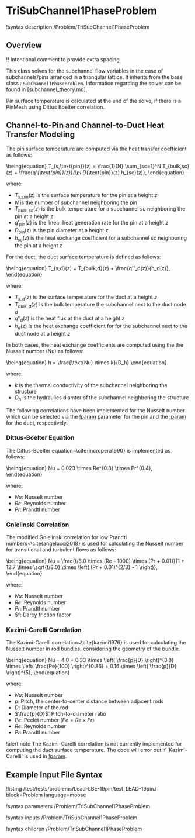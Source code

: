 # TriSubChannel1PhaseProblem

!syntax description /Problem/TriSubChannel1PhaseProblem

## Overview

!! Intentional comment to provide extra spacing

This class solves for the subchannel flow variables in the case of subchannels/pins arranged in a triangular lattice.
It inherits from the base class : `SubChannel1PhaseProblem`. Information regarding the solver can be found in [subchannel_theory.md].

Pin surface temperature is calculated at the end of the solve, if there is a PinMesh using Dittus Boelter correlation.

## Channel-to-Pin and Channel-to-Duct Heat Transfer Modeling

The pin surface temperature are computed via the heat transfer coefficient as follows:

\being{equation}
T_{s,\text{pin}}(z) = \frac{1}{N} \sum_{sc=1}^N T_{bulk,sc}(z) + \frac{q'_{\text{pin}}(z)}{\pi D_{\text{pin}}(z) h_{sc}(z)},
\end{equation}

where:
- $T_{s,\text{pin}}(z)$ is the surface temperature for the pin at a height $z$
- $N$ is the number of subchannel neighboring the pin
- $T_{bulk,sc}(z)$ is the bulk temperature for a subchannel $sc$ neighboring the pin at a height $z$
- $q'_{\text{pin}}(z)$ is the linear heat generation rate for the pin at a height $z$
- $D_{\text{pin}}(z)$ is the pin diameter at a height $z$
- $h_{sc}(z)$ is the heat exchange coefficient for a subchannel $sc$ neighboring the pin at a height $z$

For the duct, the duct surface temperature is defined as follows:

\being{equation}
T_{s,d}(z) = T_{bulk,d}(z) + \frac{q''_d(z)}{h_d(z)},
\end{equation}

where:
- $T_{s,d}(z)$ is the surface temperature for the duct at a height $z$
- $T_{bulk,d}(z)$ is the bulk temperature the subchannel next to the duct node $d$
- $q''_d(z)$ is the heat flux at the duct at a height $z$
- $h_d(z)$ is the heat exchange coefficient for for the subchannel next to the duct node at a height $z$

In both cases, the heat exchange coefficients are computed using the the Nusselt number (Nu) as follows:

\being{equation}
h = \frac{\text{Nu} \times k}{D_h}
\end{equation}

where:
- $k$ is the thermal conductivity of the subchannel neighboring the structure
- $D_h$ is the hydraulics diamter of the subchannel neighboring the structure

The following correlations have been implemented for the Nusselt number
which can be selected via the [!param](/Problem/TriSubChannel1PhaseProblem/pin_htc_correlation) parameter
for the pin and the [!param](/Problem/TriSubChannel1PhaseProblem/duct_htc_correlation) for the duct, respectively.

### Dittus-Boelter Equation
The Dittus-Boelter equation~\cite{incropera1990} is implemented as follows:

\being{equation}
Nu = 0.023 \times Re^{0.8} \times Pr^{0.4},
\end{equation}

where:
- $Nu$: Nusselt number
- $Re$: Reynolds number
- $Pr$: Prandtl number

### Gnielinski Correlation
The modified Gnielinski correlation for low Prandtl numbers~\cite{angelucci2018} is used for calculating the Nusselt number for transitional and turbulent flows as follows:

\being{equation}
Nu = \frac{f/8.0 \times (Re - 1000) \times (Pr + 0.01)}{1 + 12.7 \times \sqrt{f/8.0} \times \left( (Pr + 0.01)^{2/3} - 1 \right)},
\end{equation}

where:
- $Nu$: Nusselt number
- $Re$: Reynolds number
- $Pr$: Prandtl number
- $f: Darcy friction factor

### Kazimi-Carelli Correlation
The Kazimi-Carelli correlation~\cite{kazimi1976} is used for calculating the Nusselt number in rod bundles, considering the geometry of the bundle.

\being{equation}
Nu = 4.0 + 0.33 \times \left( \frac{p}{D} \right)^{3.8} \times \left( \frac{Pe}{100} \right)^{0.86} + 0.16 \times \left( \frac{p}{D} \right)^{5},
\end{equation}

where:
- $Nu$: Nusselt number
- $p$: Pitch, the center-to-center distance between adjacent rods
- $D$: Diameter of the rod
- $\frac{p}{D}$: Pitch-to-diameter ratio
- $Pe$: Peclet number ($Pe = Re \times Pr$)
- $Re$: Reynolds number
- $Pr$: Prandtl number

!alert note
The Kazimi-Carelli correlation is not currently implemented for computing the duct surface temperature.
The code will error out if 'Kazimi-Carelli' is used in [!param](/Problem/TriSubChannel1PhaseProblem/duct_htc_correlation).

## Example Input File Syntax

!listing /test/tests/problems/Lead-LBE-19pin/test_LEAD-19pin.i block=Problem language=moose

!syntax parameters /Problem/TriSubChannel1PhaseProblem

!syntax inputs /Problem/TriSubChannel1PhaseProblem

!syntax children /Problem/TriSubChannel1PhaseProblem
